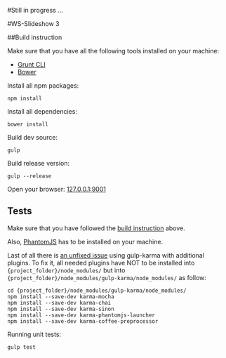 #Still in progress ...

#WS-Slideshow 3

##Build instruction

Make sure that you have all the following tools installed on your machine:

  - [Grunt CLI](http://gruntjs.com/)
  - [Bower](bower.io)

Install all npm packages:

    npm install

Install all dependencies:

    bower install

Build dev source:

    gulp

Build release version:

    gulp --release

Open your browser: [127.0.0.1:9001](http://127.0.0.1:9001)

## Tests

Make sure that you have followed the [build instruction](#build-instruction) above.

Also, [PhantomJS](http://phantomjs.org/) has to be installed on your machine.

Last of all there is [an unfixed issue](https://github.com/lazd/gulp-karma/issues/4) using gulp-karma with additional plugins.
To fix it, all needed plugins have NOT to be installed into `{project_folder}/node_modules/` but into
`{project_folder}/node_modules/gulp-karma/node_modules/` as follow:

    cd {project_folder}/node_modules/gulp-karma/node_modules/
    npm install --save-dev karma-mocha
    npm install --save-dev karma-chai
    npm install --save-dev karma-sinon
    npm install --save-dev karma-phantomjs-launcher
    npm install --save-dev karma-coffee-preprocessor


Running unit tests:

    gulp test


